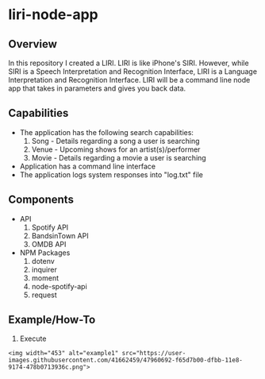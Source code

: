 # liri-node-app

## Overview
In this repository I created a LIRI. LIRI is like iPhone's SIRI. However, while SIRI is a Speech Interpretation and Recognition Interface, LIRI is a Language Interpretation and Recognition Interface. LIRI will be a command line node app that takes in parameters and gives you back data.

## Capabilities
* The application has the following search capabilities:
    1. Song - Details regarding a song a user is searching
    2. Venue - Upcoming shows for an artist(s)/performer
    3. Movie - Details regarding a movie a user is searching
* Application has a command line interface
* The application logs system responses into "log.txt" file

## Components
* API
  1. Spotify API
  2. BandsinTown API
  3. OMDB API
* NPM Packages
  1. dotenv
  2. inquirer
  3. moment
  4. node-spotify-api
  5. request

## Example/How-To

1. Execute 
```
<img width="453" alt="example1" src="https://user-images.githubusercontent.com/41662459/47960692-f65d7b00-dfbb-11e8-9174-478b0713936c.png">
```
